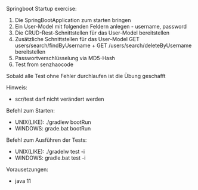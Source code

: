 Springboot Startup exercise:

1. Die SpringBootApplication zum starten bringen 
2. Ein User-Model mit folgenden Feldern anlegen  - username, password
3. Die CRUD-Rest-Schnittstellen  für das User-Model bereitstellen
4. Zusätzliche Schnittstellen für das User-Model GET users/search/findByUsername + GET /users/search/deleteByUsername bereitstellen
5. Passwortverschlüsselung via MD5-Hash
6. Test from senzhaocode

Sobald alle Test ohne Fehler durchlaufen ist die Übung geschafft

Hinweis:
- scr/test darf nicht verändert werden

Befehl zum Starten:
- UNIX(LIKE): ./gradlew bootRun
- WINDOWS: grade.bat bootRun

Befehl zum Ausführen der Tests:
- UNIX(LIKE): ./gradelw test -i
- WINDOWS: gradle.bat test -i

Vorausetzungen:
- java 11
